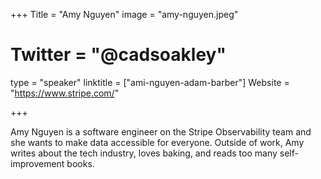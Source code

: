 +++
Title = "Amy Nguyen"
image = "amy-nguyen.jpeg"
# Twitter = "@cadsoakley"
type = "speaker"
linktitle = ["ami-nguyen-adam-barber"]
Website = "https://www.stripe.com/"

+++

Amy Nguyen is a software engineer on the Stripe Observability team and she wants to make data accessible for everyone. Outside of work, Amy writes about the tech industry, loves baking, and reads too many self-improvement books.

